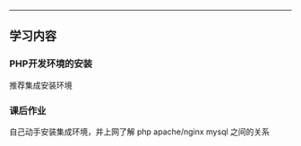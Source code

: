 ****
## 学习内容

### PHP开发环境的安装

推荐集成安装环境


### 课后作业
自己动手安装集成环境，并上网了解 php apache/nginx mysql 之间的关系





